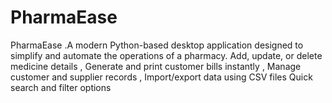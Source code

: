 # PharmaEase
PharmaEase .A modern Python-based desktop application designed to simplify and automate the operations of a pharmacy.   Add, update, or delete medicine details , Generate and print customer bills instantly , Manage customer and supplier records , Import/export data using CSV files Quick search and filter options 
